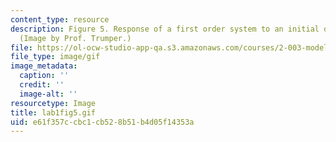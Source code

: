 ```yaml
---
content_type: resource
description: Figure 5. Response of a first order system to an initial displacement.
  (Image by Prof. Trumper.)
file: https://ol-ocw-studio-app-qa.s3.amazonaws.com/courses/2-003-modeling-dynamics-and-control-i-spring-2005/e61f357ccbc1cb528b51b4d05f14353a_lab1fig5.gif
file_type: image/gif
image_metadata:
  caption: ''
  credit: ''
  image-alt: ''
resourcetype: Image
title: lab1fig5.gif
uid: e61f357c-cbc1-cb52-8b51-b4d05f14353a
---
```

